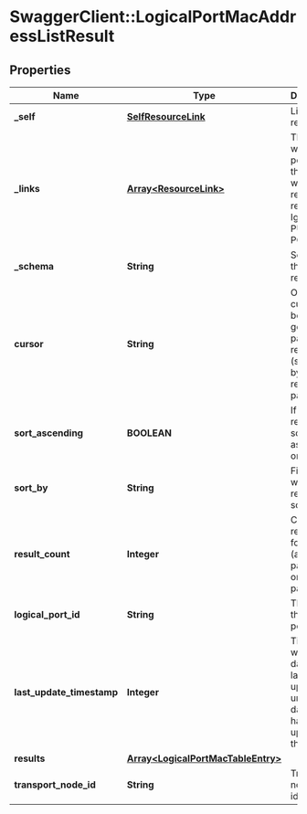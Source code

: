 # SwaggerClient::LogicalPortMacAddressListResult

## Properties
Name | Type | Description | Notes
------------ | ------------- | ------------- | -------------
**_self** | [**SelfResourceLink**](SelfResourceLink.md) | Link to this resource | [optional] 
**_links** | [**Array&lt;ResourceLink&gt;**](ResourceLink.md) | The server will populate this field when returing the resource. Ignored on PUT and POST. | [optional] 
**_schema** | **String** | Schema for this resource | [optional] 
**cursor** | **String** | Opaque cursor to be used for getting next page of records (supplied by current result page) | [optional] 
**sort_ascending** | **BOOLEAN** | If true, results are sorted in ascending order | [optional] 
**sort_by** | **String** | Field by which records are sorted | [optional] 
**result_count** | **Integer** | Count of results found (across all pages), set only on first page | [optional] 
**logical_port_id** | **String** | The id of the logical port | [optional] 
**last_update_timestamp** | **Integer** | Timestamp when the data was last updated; unset if data source has never updated the data. | [optional] 
**results** | [**Array&lt;LogicalPortMacTableEntry&gt;**](LogicalPortMacTableEntry.md) |  | [optional] 
**transport_node_id** | **String** | Transport node identifier | [optional] 



